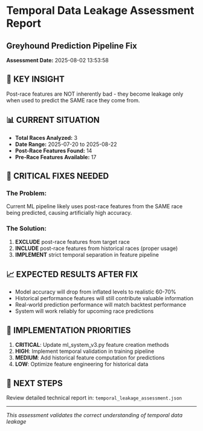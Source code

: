 
# Temporal Data Leakage Assessment Report
## Greyhound Prediction Pipeline Fix

**Assessment Date:** 2025-08-02 13:53:58

## 🎯 KEY INSIGHT
Post-race features are NOT inherently bad - they become leakage only when used to predict the SAME race they come from.

## 📊 CURRENT SITUATION
- **Total Races Analyzed:** 3
- **Date Range:** 2025-07-20 to 2025-08-22
- **Post-Race Features Found:** 14
- **Pre-Race Features Available:** 17

## 🚨 CRITICAL FIXES NEEDED

### The Problem:
Current ML pipeline likely uses post-race features from the SAME race being predicted, causing artificially high accuracy.

### The Solution:
1. **EXCLUDE** post-race features from target race
2. **INCLUDE** post-race features from historical races (proper usage)
3. **IMPLEMENT** strict temporal separation in feature pipeline

## 📈 EXPECTED RESULTS AFTER FIX
- Model accuracy will drop from inflated levels to realistic 60-70%
- Historical performance features will still contribute valuable information
- Real-world prediction performance will match backtest performance
- System will work reliably for upcoming race predictions

## 🔧 IMPLEMENTATION PRIORITIES
1. **CRITICAL**: Update ml_system_v3.py feature creation methods
2. **HIGH**: Implement temporal validation in training pipeline  
3. **MEDIUM**: Add historical feature computation for predictions
4. **LOW**: Optimize feature engineering for historical data

## 📁 NEXT STEPS
Review detailed technical report in: `temporal_leakage_assessment.json`

---
*This assessment validates the correct understanding of temporal data leakage*
        
